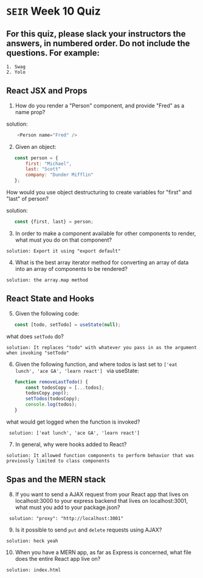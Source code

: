 # `SEIR` Week 10 Quiz
## For this quiz, please slack your instructors the answers, in numbered order. Do not include the questions. For example:
    1. Swag
    2. Yolo

## React JSX and Props

1. How do you render a "Person" component, and provide "Fred" as a name prop?

solution: 
```js
    <Person name="Fred" />
 ```

 2. Given an object: 
 ```js
    const person = {
        first: "Michael",
        last: "Scott"
        company: "Dunder Mifflin"
    };

 ```
 How would you use object destructuring to create variables for "first" and "last" of person?
 
 solution:
 ``` js
    const {first, last} = person;
 ```

 3. In order to make a component available for other components to render, what must you do on that component?

```
solution: Export it using "export default"
```

4. What is the best array iterator method for converting an array of data into an array of components to be rendered?

```
solution: the array.map method
```

 ## React State and Hooks

 5. Given the following code: 
 ```js 
    const [todo, setTodo] = useState(null);
 ```
 what does ``setTodo`` do?

```
solution: It replaces "todo" with whatever you pass in as the argument when invoking "setTodo"
```

 6. Given the following function, and where todos is last set to ``['eat lunch', 'ace GA', 'learn react'] `` via useState:
 ```js
    function removeLastTodo() {
        const todosCopy = [...todos];
        todosCopy.pop();
        setTodos(todosCopy);
        console.log(todos);
    }

 ```
 what would get logged when the function is invoked?
 
```
 solution: ['eat lunch', 'ace GA', 'learn react']
```
 7. In general, why were hooks added to React?

``` 
solution: It allowed function components to perform behavior that was previously limited to class components
```

 ## Spas and the MERN stack

 8. If you want to send a AJAX request from your React app that lives on localhost:3000 to your express backend that lives on localhost:3001, what must you add to your package.json?

```
 solution: "proxy": "http://localhost:3001"
```

 9. Is it possible to send ``put`` and ``delete`` requests using AJAX?

 ```
 solution: heck yeah
 ```

 10. When you have a MERN app, as far as Express is concerned, what file does the entire React app live on?

 ```
 solution: index.html
 ```